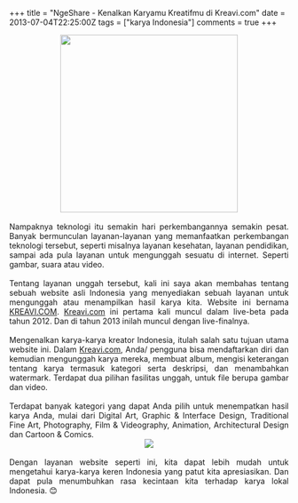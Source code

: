 +++
title = "NgeShare - Kenalkan Karyamu Kreatifmu di Kreavi.com"
date = 2013-07-04T22:25:00Z
tags = ["karya Indonesia"]
comments = true
+++

<center><img border="0" height="320" src="https://1.bp.blogspot.com/-BhDNyAwS0Y8/UdVJGcXOEjI/AAAAAAAACiw/BPYRhaY-lqo/s320/kreavi_com.png" width="320" /></center><br />
<div style="text-align: justify;">Nampaknya teknologi itu semakin hari perkembangannya semakin pesat. Banyak bermunculan layanan-layanan yang memanfaatkan perkembangan teknologi tersebut, seperti misalnya layanan kesehatan, layanan pendidikan, sampai ada pula layanan untuk mengunggah sesuatu di internet. Seperti gambar, suara atau video.<br /><br />
Tentang layanan unggah tersebut, kali ini saya akan membahas tentang sebuah website asli Indonesia yang menyediakan sebuah layanan untuk mengunggah atau menampilkan hasil karya kita. Website ini bernama <a href="http://kreavi.com/">KREAVI.COM</a>. <a href="http://kreavi.com/">Kreavi.com</a> ini pertama kali muncul dalam live-beta pada tahun 2012. Dan di tahun 2013 inilah muncul dengan live-finalnya.<br /><br />
Mengenalkan karya-karya kreator Indonesia, itulah salah satu tujuan utama website ini. Dalam <a href="http://kreavi.com/">Kreavi.com</a>, Anda/ pengguna bisa mendaftarkan diri dan kemudian mengunggah karya mereka, membuat album, mengisi keterangan tentang karya termasuk kategori serta deskripsi, dan menambahkan watermark. Terdapat dua pilihan fasilitas unggah, untuk file berupa gambar dan video.<br /><br />
Terdapat banyak kategori yang dapat Anda pilih untuk menempatkan hasil karya Anda, mulai dari&nbsp;Digital Art, Graphic &amp; Interface Design, Traditional Fine Art, Photography, Film &amp; Videography, Animation, Architectural Design dan Cartoon &amp; Comics.<br />
<center><img border="0" src="https://2.bp.blogspot.com/-HoB4I586DKw/UdWTaCai2QI/AAAAAAAACjA/NB6WxvZF_Ek/s1600/kreavi_web.png" /></center><br />
Dengan layanan website seperti ini, kita dapat lebih mudah untuk mengetahui karya-karya keren Indonesia yang patut kita apresiasikan. Dan dapat pula menumbuhkan rasa kecintaan kita terhadap karya lokal Indonesia. 😊</div>
